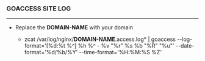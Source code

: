 ### GOACCESS SITE LOG
---

* Replace the **DOMAIN-NAME** with your domain

  * zcat /var/log/nginx/**DOMAIN-NAME**.access.log* | goaccess --log-format='[%d:%t %^] %h %^ - %v "%r" %s %b "%R" "%u"' --date-format='%d/%b/%Y' --time-format='%H:%M:%S %Z'

